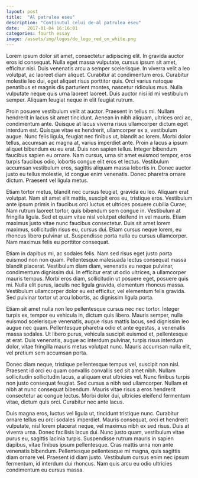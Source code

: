 ```yaml
---
layout: post
title:  "Al patrulea eseu"
description: "Conținutul celui de-al patrulea eseu"
date:   2017-01-04 16:16:01
categories: fourth essay
image: /assets/img/logos/do_logo_red_on_white.png
---
```


Lorem ipsum dolor sit amet, consectetur adipiscing elit. In gravida auctor eros id consequat. Nulla eget massa vulputate, cursus ipsum sit amet, efficitur nisi. Duis venenatis arcu a semper scelerisque. In viverra velit a leo volutpat, ac laoreet diam aliquet. Curabitur at condimentum eros. Curabitur molestie leo dui, eget aliquet risus porttitor quis. Orci varius natoque penatibus et magnis dis parturient montes, nascetur ridiculus mus. Nulla vulputate neque quis urna laoreet laoreet. Duis auctor nisi id mi vestibulum semper. Aliquam feugiat neque in elit feugiat rutrum.

Proin posuere vestibulum velit at auctor. Praesent in tellus mi. Nullam hendrerit in lacus sit amet tincidunt. Aenean in nibh aliquam, ultrices orci ac, condimentum ante. Quisque at lacus viverra risus ullamcorper dictum eget interdum est. Quisque vitae ex hendrerit, ullamcorper ex a, vestibulum augue. Nunc felis ligula, feugiat nec finibus ut, blandit ac lorem. Morbi dolor tellus, accumsan ac magna at, varius imperdiet ante. Proin a lacus a ipsum aliquet bibendum eu eu erat. Duis non sapien tellus. Integer bibendum faucibus sapien eu ornare. Nam cursus, urna sit amet euismod tempor, eros turpis faucibus odio, lobortis congue elit eros et lectus. Vestibulum accumsan vestibulum eros, sagittis aliquam massa lobortis in. Donec auctor justo eu tellus molestie, id congue enim venenatis. Donec pharetra ornare dictum. Praesent vel ligula metus.

Etiam tortor metus, blandit nec cursus feugiat, gravida eu leo. Aliquam erat volutpat. Nam sit amet elit mattis, suscipit eros eu, tristique eros. Vestibulum ante ipsum primis in faucibus orci luctus et ultrices posuere cubilia Curae; Nam rutrum laoreet tortor, quis bibendum sem congue in. Vestibulum at fringilla ligula. Sed et quam vitae nisl volutpat eleifend in vel mauris. Etiam maximus justo vitae nunc faucibus consectetur. Duis sit amet lorem maximus, sollicitudin risus eu, cursus dui. Etiam cursus neque lorem, eu rhoncus libero pulvinar ut. Suspendisse porta nulla eu cursus ullamcorper. Nam maximus felis eu porttitor consequat.

Etiam in dapibus mi, ac sodales felis. Nam sed risus eget justo porta euismod non non quam. Pellentesque malesuada lectus consequat massa blandit placerat. Vestibulum diam diam, venenatis eu neque pulvinar, condimentum dignissim dui. In efficitur erat ut odio ultrices, a ullamcorper mauris tempus. Morbi eros diam, sollicitudin ut posuere eget, posuere quis mi. Nulla elit purus, iaculis nec ligula gravida, elementum rhoncus massa. Vestibulum ullamcorper dolor eu est efficitur, vel elementum felis gravida. Sed pulvinar tortor ut arcu lobortis, ac dignissim ligula porta.

Etiam sit amet nulla non leo pellentesque cursus nec nec tortor. Integer turpis ex, tempor eu vehicula in, dictum quis libero. Mauris semper, nulla euismod scelerisque venenatis, augue risus mattis lacus, sed dignissim leo augue nec quam. Pellentesque pharetra odio et ante egestas, a venenatis massa sodales. Ut libero purus, vehicula suscipit euismod et, pellentesque at erat. Duis venenatis, augue ac interdum pulvinar, turpis risus interdum dolor, vitae fringilla mauris metus volutpat nunc. Mauris accumsan nulla elit, vel pretium sem accumsan porta.

Donec diam neque, tristique pellentesque tempus vel, suscipit non nisl. Praesent id orci eu quam convallis convallis sed sit amet nibh. Nullam sollicitudin sollicitudin lacus, a aliquam erat ultricies vel. Nunc finibus turpis non justo consequat feugiat. Sed cursus a nibh sed ullamcorper. Nullam et nibh at nunc consequat bibendum. Mauris vitae risus a eros hendrerit consectetur ac congue lectus. Morbi dolor dui, ultricies eleifend fermentum vitae, dictum quis orci. Curabitur nec ante lacus.

Duis magna eros, luctus vel ligula ut, tincidunt tristique nunc. Curabitur ornare tellus eu orci sodales imperdiet. Mauris consequat, orci et hendrerit vulputate, nisl lorem placerat neque, vel maximus nibh ex sed risus. Duis at viverra urna. Donec facilisis lacus dui. Nunc justo quam, vestibulum vitae purus eu, sagittis lacinia turpis. Suspendisse rutrum mauris in sapien dapibus, vitae finibus ipsum pellentesque. Cras mattis urna non ante venenatis bibendum. Pellentesque pellentesque mi magna, quis sagittis diam ornare vel. Praesent id diam justo. Vestibulum cursus enim nec ipsum fermentum, id interdum dui rhoncus. Nam quis arcu eu odio ultricies condimentum eu cursus massa.

